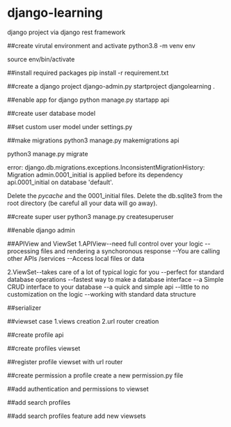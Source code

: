 # django-learning
django project via django rest framework

##create virutal environment and activate
python3.8 -m venv env

source env/bin/activate

##install required packages
pip install -r requirement.txt


##create a django project
django-admin.py startproject djangolearning .


##enable app for django
python manage.py startapp api


##create user database model


##set custom user model
under settings.py

##make migrations
python3 manage.py makemigrations api

python3 manage.py migrate

error: django.db.migrations.exceptions.InconsistentMigrationHistory: Migration admin.0001_initial is applied before its dependency api.0001_initial on database 'default'.

Delete the _pycache_ and the 0001_initial files.
Delete the db.sqlite3 from the root directory (be careful all your data will go away).

##create super user
python3 manage.py createsuperuser

##enable django admin

##APIView and ViewSet
1.APIView--need full control over your logic
         --processing files and rendering a synchoronous response
         --You are calling other APIs /services
         --Access local files or data

2.ViewSet--takes care of a lot of typical logic for you
         --perfect for standard database operations
         --fastest way to make a database interface
         --a Simple CRUD interface to your database
         --a quick and simple api
         --little to no customization on the logic
         --working with standard data structure

##serializer


##viewset case
1.views creation
2.url router creation


##create profile api

##create profiles viewset


##register profile viewset with url router



##create permission a profile
create a new permission.py file

##add authentication and permissions to viewset


##add search profiles


##add search profiles feature
add new viewsets
